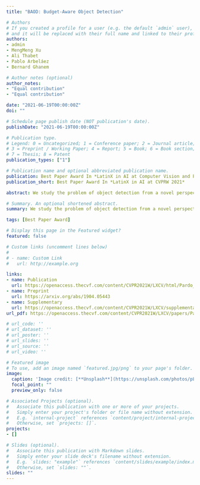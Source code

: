 ```yaml
---
title: "BAOD: Budget-Aware Object Detection"

# Authors
# If you created a profile for a user (e.g. the default `admin` user), write the username (folder name) here 
# and it will be replaced with their full name and linked to their profile.
authors:
- admin
- MengMeng Xu
- Ali Thabet
- Pablo Arbeláez
- Bernard Ghanem

# Author notes (optional)
author_notes:
- "Equal contribution"
- "Equal contribution"

date: "2021-06-19T00:00:00Z"
doi: ""

# Schedule page publish date (NOT publication's date).
publishDate: "2021-06-19T00:00:00Z"

# Publication type.
# Legend: 0 = Uncategorized; 1 = Conference paper; 2 = Journal article;
# 3 = Preprint / Working Paper; 4 = Report; 5 = Book; 6 = Book section;
# 7 = Thesis; 8 = Patent
publication_types: ["1"]

# Publication name and optional abbreviated publication name.
publication: Best Paper Award In *LatinX in AI at Computer Vision and Pattern Recognition Workshop 2021*
publication_short: Best Paper Award In *LatinX in AI at CVPRW 2021*

abstract: We study the problem of object detection from a novel perspective in which annotation budget constraints are taken into consideration, appropriately coined Budget Aware Object Detection (BAOD). When provided with a fixed budget, we propose a strategy for building a diverse and informative dataset that can be used to optimally train a robust detector. We investigate both optimization and learning-based methods to sample which images to annotate and what type of annotation (strongly or weakly supervised) to annotate them with. We adopt a hybrid supervised learning framework to train the object detector from both these types of annotation. We conduct a comprehensive empirical study showing that a handcrafted optimization method outperforms other selection techniques including random sampling, uncertainty sampling and active learning. By combining an optimal image/annotation selection scheme with hybrid supervised learning to solve the BAOD problem, we show that one can achieve the performance of a strongly supervised detector on PASCAL-VOC 2007 while saving 12.8% of its original annotation budget. Furthermore, when 100% of the budget is used, it surpasses this performance by 2.0 mAP percentage points.

# Summary. An optional shortened abstract.
summary: We study the problem of object detection from a novel perspective in which annotation budget constraints are taken into consideration, appropriately coined Budget Aware Object Detection (BAOD). When provided with a fixed budget, we propose a strategy for building a diverse and informative dataset that can be used to optimally train a hybrid-supervised (weakly and fully supervision combined) detector. We show that one can achieve the performance of a strongly supervised detector on PASCAL-VOC 2007 while saving 12.8% of its original annotation budget.

tags: [Best Paper Award]

# Display this page in the Featured widget?
featured: false

# Custom links (uncomment lines below)
# 
# - name: Custom Link
#   url: http://example.org

links:
- name: Publication
  url: https://openaccess.thecvf.com/content/CVPR2021W/LXCV/html/Pardo_BAOD_Budget-Aware_Object_Detection_CVPRW_2021_paper.html
- name: Preprint
  url: https://arxiv.org/abs/1904.05443
- name: Supplementary 
  url: https://openaccess.thecvf.com/content/CVPR2021W/LXCV/supplemental/Pardo_BAOD_Budget-Aware_Object_CVPRW_2021_supplemental.pdf
url_pdf: https://openaccess.thecvf.com/content/CVPR2021W/LXCV/papers/Pardo_BAOD_Budget-Aware_Object_Detection_CVPRW_2021_paper.pdf

# url_code: ''
# url_dataset: ''
# url_poster: ''
# url_slides: ''
# url_source: ''
# url_video: ''

# Featured image
# To use, add an image named `featured.jpg/png` to your page's folder. 
image:
  caption: 'Image credit: [**Unsplash**](https://unsplash.com/photos/pLCdAaMFLTE)'
  focal_point: ""
  preview_only: false

# Associated Projects (optional).
#   Associate this publication with one or more of your projects.
#   Simply enter your project's folder or file name without extension.
#   E.g. `internal-project` references `content/project/internal-project/index.md`.
#   Otherwise, set `projects: []`.
projects:
- []

# Slides (optional).
#   Associate this publication with Markdown slides.
#   Simply enter your slide deck's filename without extension.
#   E.g. `slides: "example"` references `content/slides/example/index.md`.
#   Otherwise, set `slides: ""`.
slides: ""
---
```


